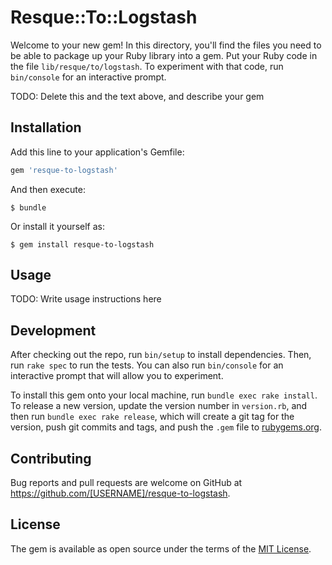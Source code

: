 # Resque::To::Logstash

Welcome to your new gem! In this directory, you'll find the files you need to be able to package up your Ruby library into a gem. Put your Ruby code in the file `lib/resque/to/logstash`. To experiment with that code, run `bin/console` for an interactive prompt.

TODO: Delete this and the text above, and describe your gem

## Installation

Add this line to your application's Gemfile:

```ruby
gem 'resque-to-logstash'
```

And then execute:

    $ bundle

Or install it yourself as:

    $ gem install resque-to-logstash

## Usage

TODO: Write usage instructions here

## Development

After checking out the repo, run `bin/setup` to install dependencies. Then, run `rake spec` to run the tests. You can also run `bin/console` for an interactive prompt that will allow you to experiment.

To install this gem onto your local machine, run `bundle exec rake install`. To release a new version, update the version number in `version.rb`, and then run `bundle exec rake release`, which will create a git tag for the version, push git commits and tags, and push the `.gem` file to [rubygems.org](https://rubygems.org).

## Contributing

Bug reports and pull requests are welcome on GitHub at https://github.com/[USERNAME]/resque-to-logstash.


## License

The gem is available as open source under the terms of the [MIT License](http://opensource.org/licenses/MIT).

